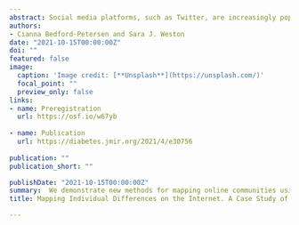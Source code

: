 ```yaml
---
abstract: Social media platforms, such as Twitter, are increasingly popular among communities of people with chronic conditions, including those with type 1 diabetes (T1D). There is some evidence that social media confers emotional and health-related benefits to people with T1D, including emotional support and practical information regarding health maintenance. This study attempts to document the major themes of Twitter posts using a natural language processing method to identify topics of interest in the T1D web-based community. We also seek to map social relations on Twitter as they relate to these topics of interest. Through Twitter scraping, we gathered a data set of 691,691 tweets from 8557 accounts, which includes people with T1D, their caregivers, health practitioners, and advocates. Tweets were, on average, positive in sentiment. Through topic modeling, we identified 6 broad-bandwidth topics, ranging from clinical to advocacy to daily management to emotional health. We extend these results through social network analysis, indicating that users are likely to see a mix of these topics discussed by the accounts they follow. Topics identified reveal key concerns of the T1D community and may be useful to practitioners and researchers alike. The methods used are efficient (low cost) while providing researchers with enormous amounts of data. 
authors:
- Cianna Bedford-Petersen and Sara J. Weston
date: "2021-10-15T00:00:00Z"
doi: ""
featured: false
image:
  caption: 'Image credit: [**Unsplash**](https://unsplash.com/)'
  focal_point: ""
  preview_only: false
links:
- name: Preregistration
  url: https://osf.io/w67yb
  
- name: Publication
  url: https://diabetes.jmir.org/2021/4/e30756
  
publication: ""
publication_short: ""

publishDate: "2021-10-15T00:00:00Z"
summary:  We demonstrate new methods for mapping online communities using a case study of the type 1 diabetes community on Twitter.
title: Mapping Individual Differences on the Internet. A Case Study of the Type 1 Diabetes Community

---
```


